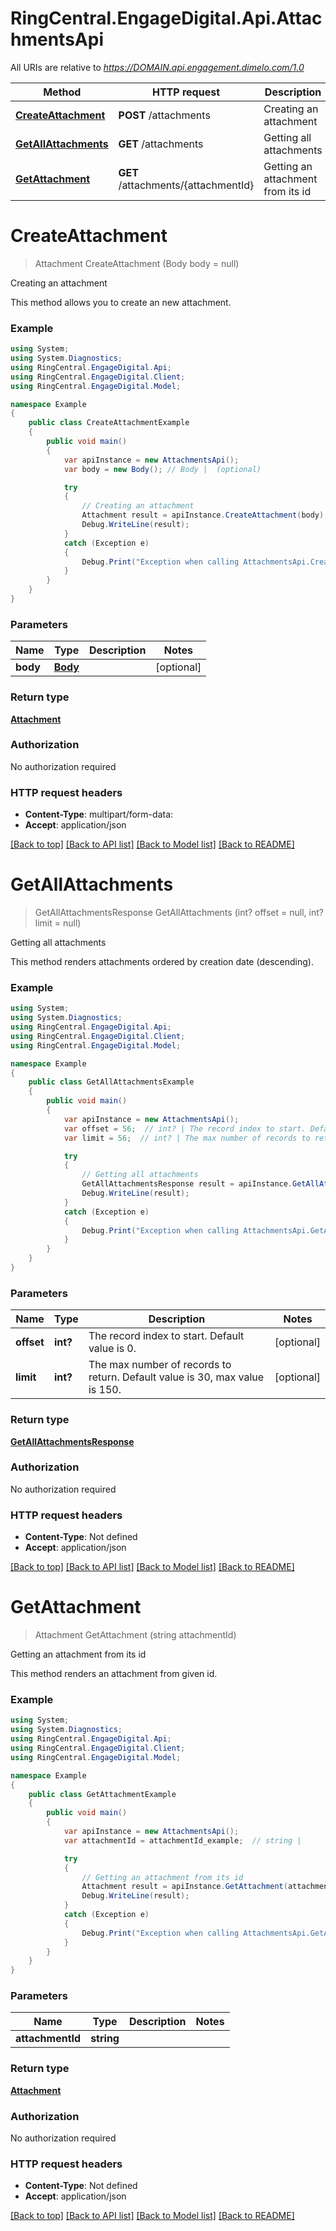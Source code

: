 # RingCentral.EngageDigital.Api.AttachmentsApi

All URIs are relative to *https://DOMAIN.api.engagement.dimelo.com/1.0*

Method | HTTP request | Description
------------- | ------------- | -------------
[**CreateAttachment**](AttachmentsApi.md#createattachment) | **POST** /attachments | Creating an attachment
[**GetAllAttachments**](AttachmentsApi.md#getallattachments) | **GET** /attachments | Getting all attachments
[**GetAttachment**](AttachmentsApi.md#getattachment) | **GET** /attachments/{attachmentId} | Getting an attachment from its id

<a name="createattachment"></a>
# **CreateAttachment**
> Attachment CreateAttachment (Body body = null)

Creating an attachment

This method allows you to create an new attachment.

### Example
```csharp
using System;
using System.Diagnostics;
using RingCentral.EngageDigital.Api;
using RingCentral.EngageDigital.Client;
using RingCentral.EngageDigital.Model;

namespace Example
{
    public class CreateAttachmentExample
    {
        public void main()
        {
            var apiInstance = new AttachmentsApi();
            var body = new Body(); // Body |  (optional) 

            try
            {
                // Creating an attachment
                Attachment result = apiInstance.CreateAttachment(body);
                Debug.WriteLine(result);
            }
            catch (Exception e)
            {
                Debug.Print("Exception when calling AttachmentsApi.CreateAttachment: " + e.Message );
            }
        }
    }
}
```

### Parameters

Name | Type | Description  | Notes
------------- | ------------- | ------------- | -------------
 **body** | [**Body**](Body.md)|  | [optional] 

### Return type

[**Attachment**](Attachment.md)

### Authorization

No authorization required

### HTTP request headers

 - **Content-Type**: multipart/form-data:
 - **Accept**: application/json

[[Back to top]](#) [[Back to API list]](../README.md#documentation-for-api-endpoints) [[Back to Model list]](../README.md#documentation-for-models) [[Back to README]](../README.md)
<a name="getallattachments"></a>
# **GetAllAttachments**
> GetAllAttachmentsResponse GetAllAttachments (int? offset = null, int? limit = null)

Getting all attachments

This method renders attachments ordered by creation date (descending).

### Example
```csharp
using System;
using System.Diagnostics;
using RingCentral.EngageDigital.Api;
using RingCentral.EngageDigital.Client;
using RingCentral.EngageDigital.Model;

namespace Example
{
    public class GetAllAttachmentsExample
    {
        public void main()
        {
            var apiInstance = new AttachmentsApi();
            var offset = 56;  // int? | The record index to start. Default value is 0. (optional) 
            var limit = 56;  // int? | The max number of records to return. Default value is 30, max value is 150. (optional) 

            try
            {
                // Getting all attachments
                GetAllAttachmentsResponse result = apiInstance.GetAllAttachments(offset, limit);
                Debug.WriteLine(result);
            }
            catch (Exception e)
            {
                Debug.Print("Exception when calling AttachmentsApi.GetAllAttachments: " + e.Message );
            }
        }
    }
}
```

### Parameters

Name | Type | Description  | Notes
------------- | ------------- | ------------- | -------------
 **offset** | **int?**| The record index to start. Default value is 0. | [optional] 
 **limit** | **int?**| The max number of records to return. Default value is 30, max value is 150. | [optional] 

### Return type

[**GetAllAttachmentsResponse**](GetAllAttachmentsResponse.md)

### Authorization

No authorization required

### HTTP request headers

 - **Content-Type**: Not defined
 - **Accept**: application/json

[[Back to top]](#) [[Back to API list]](../README.md#documentation-for-api-endpoints) [[Back to Model list]](../README.md#documentation-for-models) [[Back to README]](../README.md)
<a name="getattachment"></a>
# **GetAttachment**
> Attachment GetAttachment (string attachmentId)

Getting an attachment from its id

This method renders an attachment from given id.

### Example
```csharp
using System;
using System.Diagnostics;
using RingCentral.EngageDigital.Api;
using RingCentral.EngageDigital.Client;
using RingCentral.EngageDigital.Model;

namespace Example
{
    public class GetAttachmentExample
    {
        public void main()
        {
            var apiInstance = new AttachmentsApi();
            var attachmentId = attachmentId_example;  // string | 

            try
            {
                // Getting an attachment from its id
                Attachment result = apiInstance.GetAttachment(attachmentId);
                Debug.WriteLine(result);
            }
            catch (Exception e)
            {
                Debug.Print("Exception when calling AttachmentsApi.GetAttachment: " + e.Message );
            }
        }
    }
}
```

### Parameters

Name | Type | Description  | Notes
------------- | ------------- | ------------- | -------------
 **attachmentId** | **string**|  | 

### Return type

[**Attachment**](Attachment.md)

### Authorization

No authorization required

### HTTP request headers

 - **Content-Type**: Not defined
 - **Accept**: application/json

[[Back to top]](#) [[Back to API list]](../README.md#documentation-for-api-endpoints) [[Back to Model list]](../README.md#documentation-for-models) [[Back to README]](../README.md)
